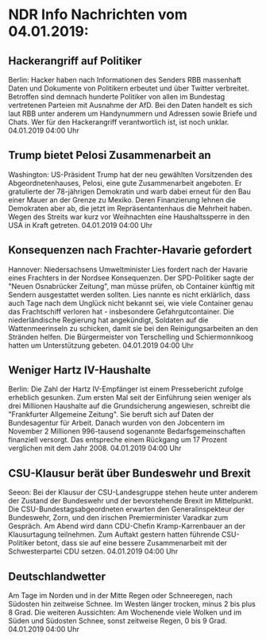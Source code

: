 # NDR Info Nachrichten vom 04.01.2019:


## Hackerangriff auf Politiker
Berlin: Hacker haben nach Informationen des Senders RBB massenhaft Daten und Dokumente von Politikern erbeutet und über Twitter verbreitet. Betroffen sind demnach hunderte Politiker von allen im Bundestag vertretenen Parteien mit Ausnahme der AfD. Bei den Daten handelt es sich laut RBB unter anderem um Handynummern und Adressen sowie Briefe und Chats. Wer für den Hackerangriff verantwortlich ist, ist noch unklar. 04.01.2019 04:00 Uhr 

## Trump bietet Pelosi Zusammenarbeit an
Washington: US-Präsident Trump hat der neu gewählten Vorsitzenden des Abgeordnetenhauses, Pelosi, eine gute Zusammenarbeit angeboten. Er gratulierte der 78-jährigen Demokratin und warb dabei erneut für den Bau einer Mauer an der Grenze zu Mexiko. Deren Finanzierung lehnen die Demokraten aber ab, die jetzt im Repräsentantenhaus die Mehrheit haben. Wegen des Streits war kurz vor Weihnachten eine Haushaltssperre in den USA in Kraft getreten. 04.01.2019 04:00 Uhr 

## Konsequenzen nach Frachter-Havarie gefordert
Hannover: Niedersachsens Umweltminister Lies fordert nach der Havarie eines Frachters in der Nordsee Konsequenzen. Der SPD-Politiker sagte der "Neuen Osnabrücker Zeitung", man müsse prüfen, ob Container künftig mit Sendern ausgestattet werden sollten. Lies nannte es nicht erklärlich, dass auch Tage nach dem Unglück nicht bekannt sei, wie viele Container genau das Frachtschiff verloren hat - insbesondere Gefahrgutcontainer. Die niederländische Regierung hat angekündigt, Soldaten auf die Wattenmeerinseln zu schicken, damit sie bei den Reinigungsarbeiten an den Stränden helfen. Die Bürgermeister von Terschelling und Schiermonnikoog hatten um Unterstützung gebeten. 04.01.2019 04:00 Uhr 

## Weniger Hartz IV-Haushalte
Berlin: Die Zahl der Hartz IV-Empfänger ist einem Pressebericht zufolge erheblich gesunken. Zum ersten Mal seit der Einführung seien weniger als drei Millionen Haushalte auf die Grundsicherung angewiesen, schreibt die "Frankfurter Allgemeine Zeitung". Sie beruft sich auf Daten der Bundesagentur für Arbeit. Danach wurden von den Jobcentern im November 2 Millionen 996-tausend sogenannte Bedarfsgemeinschaften finanziell versorgt. Das entspreche einem Rückgang um 17 Prozent verglichen mit dem Jahr 2008. 04.01.2019 04:00 Uhr 

## CSU-Klausur berät über Bundeswehr und Brexit
Seeon: Bei der Klausur der CSU-Landesgruppe stehen heute unter anderem der Zustand der Bundeswehr und der bevorstehende Brexit im Mittelpunkt. Die CSU-Bundestagsabgeordneten erwarten den Generalinspekteur der Bundeswehr, Zorn, und den irischen Premierminister Varadkar zum Gespräch. Am Abend wird dann CDU-Chefin Kramp-Karrenbauer an der Klausurtagung teilnehmen. Zum Auftakt gestern hatten führende CSU-Politiker betont, dass sie auf eine bessere Zusammenarbeit mit der Schwesterpartei CDU setzen. 04.01.2019 04:00 Uhr 

## Deutschlandwetter
Am Tage im Norden und in der Mitte Regen oder Schneeregen, nach Südosten hin zeitweise Schnee. Im Westen länger trocken, minus 2 bis plus 8 Grad. Die weiteren Aussichten: Am Wochenende viele Wolken und im Süden und Südosten Schnee, sonst zeitweise Regen, 0 bis 9 Grad. 04.01.2019 04:00 Uhr 
